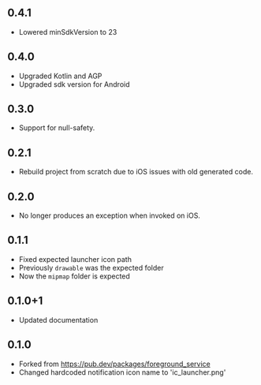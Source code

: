 ## 0.4.1

- Lowered minSdkVersion to 23

## 0.4.0

- Upgraded Kotlin and AGP
- Upgraded sdk version for Android

## 0.3.0

- Support for null-safety.

## 0.2.1

- Rebuild project from scratch due to iOS issues with old generated code.

## 0.2.0

- No longer produces an exception when invoked on iOS.

## 0.1.1

- Fixed expected launcher icon path
- Previously `drawable` was the expected folder
- Now the `mipmap` folder is expected

## 0.1.0+1

- Updated documentation

## 0.1.0

- Forked from https://pub.dev/packages/foreground_service
- Changed hardcoded notification icon name to 'ic_launcher.png'
